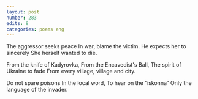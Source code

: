 ```yaml
---
layout: post
number: 283
edits: 8
categories: poems eng
---
```


The aggressor seeks peace
In war, blame the victim.
He expects her to sincerely
She herself wanted to die.

From the knife of Kadyrovka,
From the Encavedist's Ball,
The spirit of Ukraine to fade 
From every village, village and city.

Do not spare poisons
In the local word, 
To hear on the “iskonna” 
Only the language of the invader.
